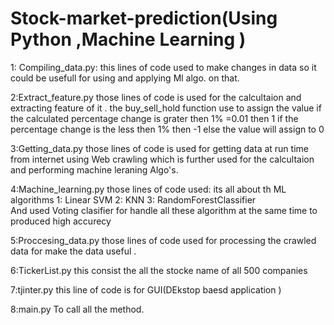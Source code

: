 # Stock-market-prediction(Using Python ,Machine Learning )

1: Compiling_data.py:
        this lines of code used to make changes in data so it could be usefull for using and applying Ml algo. on that.
        
 2:Extract_feature.py
        those lines of code is used for the calcultaion and extracting feature of it .
        the buy_sell_hold function use to assign the value if the calculated percentage change is grater then 1% =0.01 then 1 
        if the   percentage change is the less then 1% then -1
        else the value will assign to 0
        
 3:Getting_data.py
        those lines of code is used for getting data at run time from internet using  Web crawling which is further used for the                   calcultaion and performing machine leraning Algo's.
        
 4:Machine_learning.py
        those lines of code used: its all about th ML algorithms 
                1: Linear SVM
                2: KNN 
                3: RandomForestClassifier     
         And used Voting clasifier for handle all these algorithm at the same time to produced high accurecy 
        
 5:Proccesing_data.py
        those lines of code used for processing the crawled data for make the data useful .
        
        
 6:TickerList.py
        this consist the all the stocke name of all 500 companies 
       
 7:tjinter.py
      this line of code is for GUI(DEkstop baesd application )
      
 8:main.py
    To call all the method.


